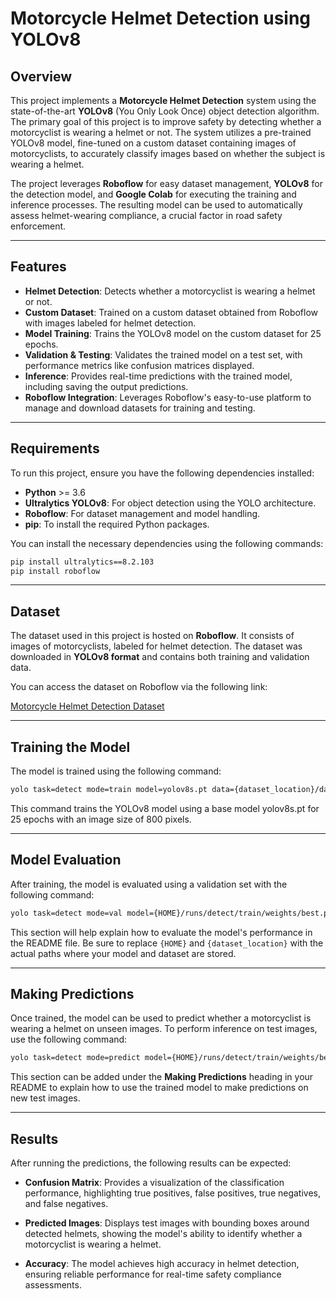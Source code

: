 # Motorcycle Helmet Detection using YOLOv8

## Overview

This project implements a **Motorcycle Helmet Detection** system using the state-of-the-art **YOLOv8** (You Only Look Once) object detection algorithm. The primary goal of this project is to improve safety by detecting whether a motorcyclist is wearing a helmet or not. The system utilizes a pre-trained YOLOv8 model, fine-tuned on a custom dataset containing images of motorcyclists, to accurately classify images based on whether the subject is wearing a helmet.

The project leverages **Roboflow** for easy dataset management, **YOLOv8** for the detection model, and **Google Colab** for executing the training and inference processes. The resulting model can be used to automatically assess helmet-wearing compliance, a crucial factor in road safety enforcement.

---

## Features

- **Helmet Detection**: Detects whether a motorcyclist is wearing a helmet or not.
- **Custom Dataset**: Trained on a custom dataset obtained from Roboflow with images labeled for helmet detection.
- **Model Training**: Trains the YOLOv8 model on the custom dataset for 25 epochs.
- **Validation & Testing**: Validates the trained model on a test set, with performance metrics like confusion matrices displayed.
- **Inference**: Provides real-time predictions with the trained model, including saving the output predictions.
- **Roboflow Integration**: Leverages Roboflow's easy-to-use platform to manage and download datasets for training and testing.

---

## Requirements

To run this project, ensure you have the following dependencies installed:

- **Python** >= 3.6
- **Ultralytics YOLOv8**: For object detection using the YOLO architecture.
- **Roboflow**: For dataset management and model handling.
- **pip**: To install the required Python packages.

You can install the necessary dependencies using the following commands:

```bash
pip install ultralytics==8.2.103
pip install roboflow
```
---
## Dataset

The dataset used in this project is hosted on **Roboflow**. It consists of images of motorcyclists, labeled for helmet detection. The dataset was downloaded in **YOLOv8 format** and contains both training and validation data.

You can access the dataset on Roboflow via the following link:

[Motorcycle Helmet Detection Dataset](https://roboflow.com)

---
## Training the Model

The model is trained using the following command:

```bash
yolo task=detect mode=train model=yolov8s.pt data={dataset_location}/data.yaml epochs=25 imgsz=800 plots=True
```
This command trains the YOLOv8 model using a base model yolov8s.pt for 25 epochs with an image size of 800 pixels.

---
## Model Evaluation

After training, the model is evaluated using a validation set with the following command:

```bash
yolo task=detect mode=val model={HOME}/runs/detect/train/weights/best.pt data={dataset_location}/data.yaml
```

This section will help explain how to evaluate the model's performance in the README file. Be sure to replace `{HOME}` and `{dataset_location}` with the actual paths where your model and dataset are stored.

---
## Making Predictions

Once trained, the model can be used to predict whether a motorcyclist is wearing a helmet on unseen images. To perform inference on test images, use the following command:

```bash
yolo task=detect mode=predict model={HOME}/runs/detect/train/weights/best.pt conf=0.25 source={dataset_location}/test/images save=True
```

This section can be added under the **Making Predictions** heading in your README to explain how to use the trained model to make predictions on new test images.

---
## Results

After running the predictions, the following results can be expected:

- **Confusion Matrix**: Provides a visualization of the classification performance, highlighting true positives, false positives, true negatives, and false negatives.
  
- **Predicted Images**: Displays test images with bounding boxes around detected helmets, showing the model's ability to identify whether a motorcyclist is wearing a helmet.

- **Accuracy**: The model achieves high accuracy in helmet detection, ensuring reliable performance for real-time safety compliance assessments.

